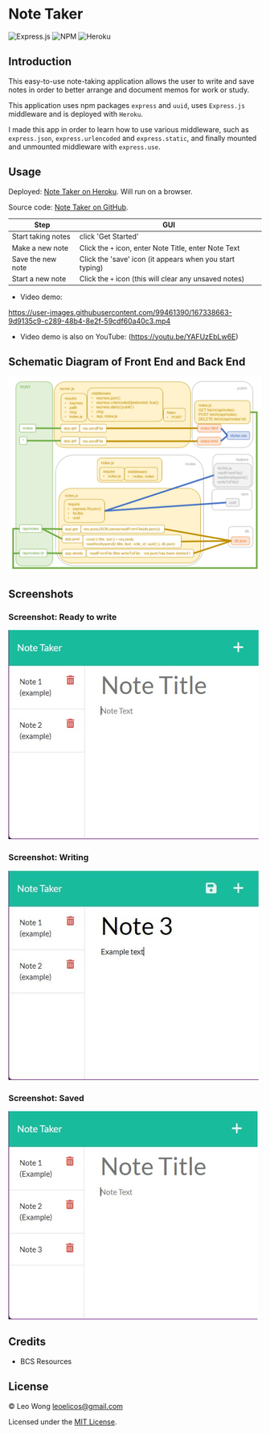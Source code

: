 # Note Taker

![Express.js](https://img.shields.io/badge/express.js-%23404d59.svg?style=for-the-badge&logo=express&logoColor=%2361DAFB) ![NPM](https://img.shields.io/badge/NPM-%23000000.svg?style=for-the-badge&logo=npm&logoColor=white) ![Heroku](https://img.shields.io/badge/heroku-%23430098.svg?style=for-the-badge&logo=heroku&logoColor=white)

## Introduction

This easy-to-use note-taking application allows the user to write and save notes in order to better arrange and document memos for work or study.

This application uses npm packages `express` and `uuid`, uses `Express.js` middleware and is deployed with `Heroku`.

I made this app in order to learn how to use various middleware, such as `express.json`, `express.urlencoded` and `express.static`, and finally mounted and unmounted middleware with `express.use`.

## Usage

Deployed: [Note Taker on Heroku](https://leoelicos-note-taker.herokuapp.com/). Will run on a browser.

Source code: [Note Taker on GitHub](https://github.com/leoelicos/bcs-11-note-taker).

| Step               | GUI                                                      |
| ------------------ | -------------------------------------------------------- |
| Start taking notes | click 'Get Started'                                      |
| Make a new note    | Click the `+` icon, enter Note Title, enter Note Text    |
| Save the new note  | Click the 'save' icon (it appears when you start typing) |
| Start a new note   | Click the `+` icon (this will clear any unsaved notes)   |

-  Video demo:

https://user-images.githubusercontent.com/99461390/167338663-9d9135c9-c289-48b4-8e2f-59cdf60a40c3.mp4

-  Video demo is also on YouTube: (https://youtu.be/YAFUzEbLw6E)

## Schematic Diagram of Front End and Back End

![Ready to write](./assets/schematic.png)

## Screenshots

### Screenshot: Ready to write

![Ready to write](./assets/demo1.jpg)

### Screenshot: Writing

![Writing](./assets/demo2.jpg)

### Screenshot: Saved

![Writing](./assets/demo3.jpg)

## Credits

-  BCS Resources

## License

&copy; Leo Wong <leoelicos@gmail.com>

Licensed under the [MIT License](./LICENSE).
